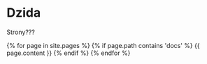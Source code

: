 # Dzida

Strony???

{% for page in site.pages %}
    {% if page.path contains 'docs' %}
        {{ page.content }}
    {% endif %}
{% endfor %}
